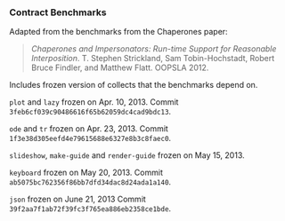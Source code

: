 ### Contract Benchmarks

Adapted from the benchmarks from the Chaperones paper:
> _Chaperones and Impersonators: Run-time Support for Reasonable Interposition_.
> T. Stephen Strickland, Sam Tobin-Hochstadt, Robert Bruce Findler, and Matthew
> Flatt. OOPSLA 2012.

Includes frozen version of collects that the benchmarks depend on.

`plot` and `lazy` frozen on Apr. 10, 2013.
Commit `3feb6cf039c90486616f65b62059dc4cad9bdc13`.

`ode` and `tr` frozen on Apr. 23, 2013.
Commit `1f3e38d305eefd4e79615688e6327e8b3c8faec0`.

`slideshow`, `make-guide` and `render-guide` frozen on May 15, 2013.

`keyboard` frozen on May 20, 2013.
Commit `ab5075bc762356f86bb7dfd34dac8d24ada1a140`.

`json` frozen on June 21, 2013
Commit `39f2aa7f1ab72f39fc3f765ea886eb2358ce1bde`.
